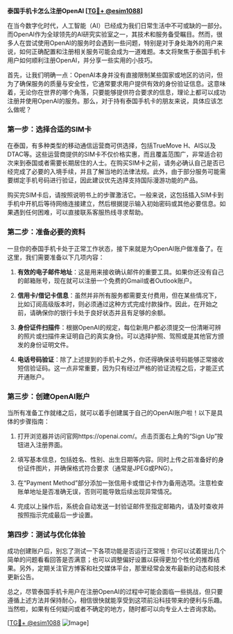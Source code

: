 **泰国手机卡怎么注册OpenAI [[TG💪+ @esim1088](https://t.me/s/esim1088)]**

在当今数字化时代，人工智能（AI）已经成为我们日常生活中不可或缺的一部分。而OpenAI作为全球领先的AI研究实验室之一，其技术和服务备受瞩目。然而，很多人在尝试使用OpenAI的服务时会遇到一些问题，特别是对于身处海外的用户来说，如何正确配置和注册相关服务可能会成为一道难题。本文将聚焦于泰国手机卡用户如何顺利注册OpenAI，并分享一些实用的小技巧。

首先，让我们明确一点：OpenAI本身并没有直接限制某些国家或地区的访问，但为了确保服务的质量与安全性，它通常要求用户提供有效的身份验证信息。这意味着，无论你在世界的哪个角落，只要能够提供符合要求的信息，理论上都可以成功注册并使用OpenAI的服务。那么，对于持有泰国手机卡的朋友来说，具体应该怎么做呢？

### 第一步：选择合适的SIM卡

在泰国，有多种类型的移动通信运营商可供选择，包括TrueMove H、AIS以及DTAC等。这些运营商提供的SIM卡不仅价格实惠，而且覆盖范围广，非常适合初次来到泰国或者需要长期居住的人士。在购买SIM卡之前，请务必确认自己是否已经完成了必要的入境手续，并且了解当地的法律法规。此外，由于部分服务可能需要绑定手机号码进行验证，因此建议优先选择支持国际漫游功能的产品。

购买完SIM卡后，请按照说明书上的步骤激活它。一般来说，这包括插入SIM卡到手机中开机后等待网络连接建立，然后根据提示输入初始密码或其他必要信息。如果遇到任何困难，可以直接联系客服热线寻求帮助。

### 第二步：准备必要的资料

一旦你的泰国手机卡处于正常工作状态，接下来就是为OpenAI账户做准备了。在这里，我们需要准备以下几项内容：

1. **有效的电子邮件地址**：这是用来接收确认邮件的重要工具。如果你还没有自己的邮箱账号，现在就可以注册一个免费的Gmail或者Outlook账户。
   
2. **信用卡/借记卡信息**：虽然并非所有服务都需要支付费用，但在某些情况下，比如订阅高级版本时，则必须通过这种方式完成付款操作。因此，在开始之前，请确保你的银行卡处于良好状态并且有足够的余额。

3. **身份证件扫描件**：根据OpenAI的规定，每位新用户都必须提交一份清晰可辨的照片或扫描件来证明自己的真实身份。可以选择护照、驾照或是其他官方颁发的身份证明文件。

4. **电话号码验证**：除了上述提到的手机卡之外，你还得确保该号码能够正常接收短信验证码。这一点非常重要，因为只有经过严格的验证流程之后，才能正式开通账户。

### 第三步：创建OpenAI账户

当所有准备工作就绪之后，就可以着手创建属于自己的OpenAI账户啦！以下是具体的步骤指南：

1. 打开浏览器并访问官网https://openai.com/。点击页面右上角的“Sign Up”按钮进入注册界面。
   
2. 填写基本信息，包括姓名、性别、出生日期等内容。同时上传之前准备好的身份证件图片，并确保格式符合要求（通常是JPEG或PNG）。

3. 在“Payment Method”部分添加一张信用卡或借记卡作为备用选项。注意检查账单地址是否准确无误，否则可能导致后续出现异常情况。

4. 完成以上操作后，系统会自动发送一封验证邮件至指定邮箱内，请及时查收并按照指示完成最后一步设置。

### 第四步：测试与优化体验

成功创建账户后，别忘了测试一下各项功能是否运行正常哦！你可以试着提出几个简单的问题看看回答是否满意；也可以调整偏好设置以获得更加个性化的推荐结果。另外，定期关注官方博客和社交媒体平台，那里经常会发布最新的动态和技术更新公告。

总之，尽管泰国手机卡用户在注册OpenAI的过程中可能会面临一些挑战，但只要遵循上述方法并保持耐心，相信很快就能享受到这项前沿科技带来的便利与乐趣。当然啦，如果有任何疑问或者不确定的地方，随时都可以向专业人士咨询求助。

[[TG💪+ @esim1088](https://t.me/s/esim1088) ![Image](https://i.postimg.cc/4NQfJmqS/Snipaste-2025-05-13-00-14-12.png)]